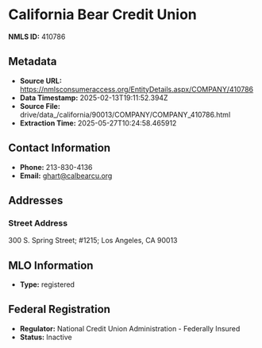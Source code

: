 # California Bear Credit Union

**NMLS ID:** 410786

## Metadata
- **Source URL:** https://nmlsconsumeraccess.org/EntityDetails.aspx/COMPANY/410786
- **Data Timestamp:** 2025-02-13T19:11:52.394Z
- **Source File:** drive/data_/california/90013/COMPANY/COMPANY_410786.html
- **Extraction Time:** 2025-05-27T10:24:58.465912

## Contact Information
- **Phone:** 213-830-4136
- **Email:** ghart@calbearcu.org

## Addresses
### Street Address
300 S. Spring Street; #1215; Los Angeles, CA 90013

## MLO Information
- **Type:** registered

## Federal Registration
- **Regulator:** National Credit Union Administration - Federally Insured
- **Status:** Inactive
